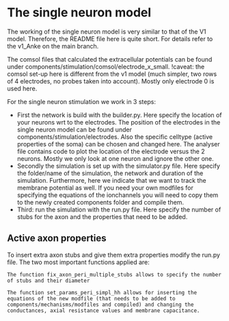 # The single neuron model

The working of the single neuron model is very similar to that of the V1 model. Therefore, the README file here is quite short. For details refer to the v1_Anke on the main branch. 

The comsol files that calculated the extracellular potentials can be found under components/stimulation/comsol/electrode_x_small. !caveat: the comsol set-up here is different from the v1 model (much simpler, two rows of 4 electrodes, no probes taken into account). Mostly only electrode 0 is used here.

For the single neuron stimulation we work in 3 steps:
- First the network is build with the builder.py. Here specify the location of your neurons wrt to the electrodes. The position of the electrodes in the single neuron model can be found under components/stimulation/electrodes. Also the specific celltype (active properties of the soma) can be chosen and changed here. The analyser file contains code to plot the location of the electrode versus the 2 neurons. Mostly we only look at one neuron and ignore the other one.
- Secondly the simulation is set up with the simulator.py file. Here specify the folder/name of the simulation, the network and duration of the simulation. Furthermore, here we indicate that we want to track the membrane potential as well. If you need your own modfiles for specifying the equations of the ionchannels you will need to copy them to the newly created components folder and compile them.
- Third: run the simulation with the run.py file. Here specify the number of stubs for the axon and the properties that need to be added.

## Active axon properties
To insert extra axon stubs and give them extra properties modify the run.py file. The two most important functions applied are:

    The function fix_axon_peri_multiple_stubs allows to specify the number of stubs and their diameter

    The function set_params_peri_simpl_hh allows for inserting the equations of the new modfile (that needs to be added to components/mechanisms/modfiles and compiled) and changing the conductances, axial resistance values and membrane capacitance.
